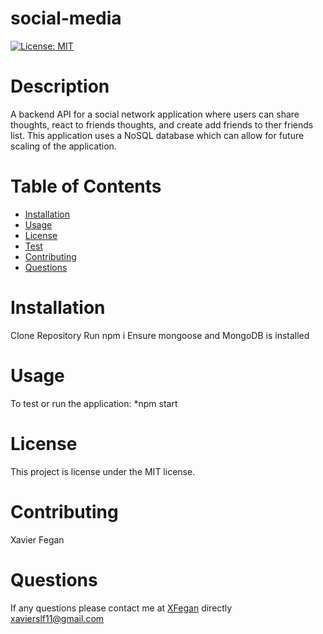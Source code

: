 # social-media

[![License: MIT](https://img.shields.io/badge/License-MIT-yellow.svg)](https://opensource.org/licenses/MIT)
# Description
A backend API for a social network application where users can share thoughts, react to friends thoughts, and create add friends to ther friends list. This application uses a NoSQL database which can allow for future scaling of the application.
# Table of Contents
* [Installation](#installation)
* [Usage](#usage)
* [License](#license)
* [Test](#test)
* [Contributing](#contributing)
* [Questions](#questions)
# Installation
Clone Repository
Run npm i
Ensure mongoose and MongoDB is installed
# Usage
To test or run the application:
*npm start
# License
  This project is license under the  MIT license.
# Contributing
​Xavier Fegan
# Questions
If any questions please contact me at [XFegan](https://github.com/XFegan) directly [xavierslf11@gmail.com](mailto:xavierslf11@gmail.com)